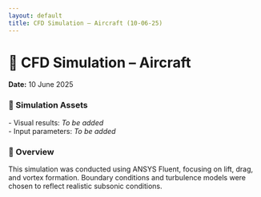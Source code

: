 ```yaml
---
layout: default
title: CFD Simulation – Aircraft (10-06-25)
---
```


# 🌊 CFD Simulation – Aircraft  
**Date:** 10 June 2025

<div class="content-block">
  <h3>📂 Simulation Assets</h3>
  <p>- Visual results: <em>To be added</em><br>
     - Input parameters: <em>To be added</em></p>
</div>

<div class="content-block">
  <h3>📝 Overview</h3>
  <p>This simulation was conducted using ANSYS Fluent, focusing on lift, drag, and vortex formation. Boundary conditions and turbulence models were chosen to reflect realistic subsonic conditions.</p>
</div>


